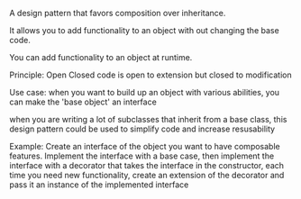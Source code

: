 A design pattern that favors composition over inheritance.

It allows you to add functionality to an object with out changing the base
code.

You can add functionality to an object at runtime.

Principle: Open Closed
code is open to extension but closed to modification

Use case:
when you want to build up an object with various abilities, you can make the 'base object' an interface

when you are writing a lot of subclasses that inherit from a base class, this
design pattern could be used to simplify code and increase resusability

Example:
Create an interface of the object you want to have composable features.
Implement the interface with a base case, then implement the interface with a
decorator that takes the interface in the constructor,
each time you need new functionality,
create an extension of the decorator and pass it an instance of the implemented interface